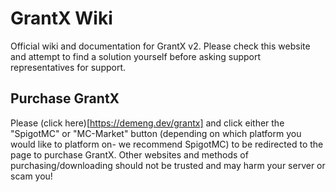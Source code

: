 # GrantX Wiki
Official wiki and documentation for GrantX v2. Please check this website and attempt to find a solution yourself before asking support representatives for support.

## Purchase GrantX
Please (click here)[https://demeng.dev/grantx] and click either the "SpigotMC" or "MC-Market" button (depending on which platform you would like to platform on- we recommend SpigotMC) to be redirected to the page to purchase GrantX. Other websites and methods of purchasing/downloading should not be trusted and may harm your server or scam you!
